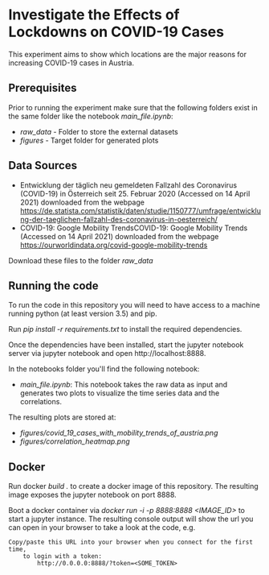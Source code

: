 # Investigate the Effects of Lockdowns on COVID-19 Cases
This experiment aims to show which locations are the major reasons for increasing COVID-19 cases in Austria.

## Prerequisites

Prior to running the experiment make sure that the following folders exist in the same folder like the notebook *main_file.ipynb*:

* *raw_data* - Folder to store the external datasets
* *figures* - Target folder for generated plots

## Data Sources

* Entwicklung der täglich neu gemeldeten Fallzahl des Coronavirus (COVID-19) in Österreich seit 25. Februar 2020 (Accessed on 14 April 2021) downloaded from the webpage https://de.statista.com/statistik/daten/studie/1150777/umfrage/entwicklung-der-taeglichen-fallzahl-des-coronavirus-in-oesterreich/
* COVID-19: Google Mobility TrendsCOVID-19: Google Mobility Trends (Accessed on 14 April 2021) downloaded from the webpage https://ourworldindata.org/covid-google-mobility-trends

Download these files to the folder *raw_data*

## Running the code

To run the code in this repository you will need to have access to a machine running python (at least version 3.5) and pip.

Run *pip install -r requirements.txt* to install the required dependencies.

Once the dependencies have been installed, start the jupyter notebook server via jupyter notebook and open http://localhost:8888.

In the notebooks folder you'll find the following notebook:

* *main_file.ipynb*: This notebook takes the raw data as input and generates two plots to visualize the time series data and the correlations.

The resulting plots are stored at:

* *figures/covid_19_cases_with_mobility_trends_of_austria.png*
* *figures/correlation_heatmap.png*

## Docker

Run docker *build .* to create a docker image of this repository. The resulting image exposes the jupyter notebook on port 8888.

Boot a docker container via *docker run -i -p 8888:8888 <IMAGE_ID>* to start a jupyter instance. The resulting console output will show the url you can open in your browser to take a look at the code, e.g.

    Copy/paste this URL into your browser when you connect for the first time,
        to login with a token:
            http://0.0.0.0:8888/?token=<SOME_TOKEN>
